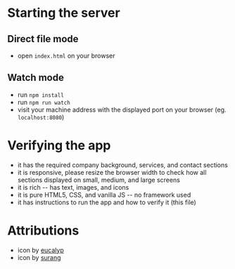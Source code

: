 # Starting the server
## Direct file mode
- open `index.html` on your browser

## Watch mode
- run `npm install`
- run `npm run watch`
- visit your machine address with the displayed port on your browser (eg. `localhost:8080`)

# Verifying the app
- it has the required company background, services, and contact sections
- it is responsive, please resize the browser width to check how all sections displayed on small, medium, and large screens
- it is rich -- has text, images, and icons
- it is pure HTML5, CSS, and vanilla JS -- no framework used
- it has instructions to run the app and how to verify it (this file)

# Attributions
- icon by [eucalyp](https://www.flaticon.com/authors/eucalyp)
- icon by [surang](https://www.flaticon.com/authors/surang)